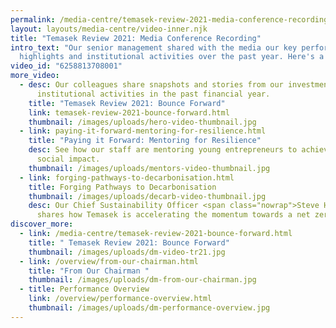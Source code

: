 ```yaml
---
permalink: /media-centre/temasek-review-2021-media-conference-recording.html
layout: layouts/media-centre/video-inner.njk
title: "Temasek Review 2021: Media Conference Recording"
intro_text: "Our senior management shared with the media our key performance
  highlights and institutional activities over the past year. Here's a recap:"
video_id: "6258813708001"
more_video:
  - desc: Our colleagues share snapshots and stories from our investment and
      institutional activities in the past financial year.
    title: "Temasek Review 2021: Bounce Forward"
    link: temasek-review-2021-bounce-forward.html
    thumbnail: /images/uploads/hero-video-thumbnail.jpg
  - link: paying-it-forward-mentoring-for-resilience.html
    title: "Paying it Forward: Mentoring for Resilience"
    desc: See how our staff are mentoring young entrepreneurs to achieve greater
      social impact.
    thumbnail: /images/uploads/mentors-video-thumbnail.jpg
  - link: forging-pathways-to-decarbonisation.html
    title: Forging Pathways to Decarbonisation
    thumbnail: /images/uploads/decarb-video-thumbnail.jpg
    desc: Our Chief Sustainability Officer <span class="nowrap">Steve Howard</span>
      shares how Temasek is accelerating the momentum towards a net zero world.
discover_more:
  - link: /media-centre/temasek-review-2021-bounce-forward.html
    title: " Temasek Review 2021: Bounce Forward"
    thumbnail: /images/uploads/dm-video-tr21.jpg
  - link: /overview/from-our-chairman.html
    title: "From Our Chairman "
    thumbnail: /images/uploads/dm-from-our-chairman.jpg
  - title: Performance Overview
    link: /overview/performance-overview.html
    thumbnail: /images/uploads/dm-performance-overview.jpg
---
```

